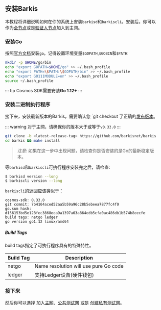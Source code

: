 ## 安装Barkis

本教程将详细说明如何在你的系统上安装`barkisd`和`barkiscli`。安装后，你可以作为[全节点](join-mainnet.md)或是[验证人节点](validators/validator-setup.md)加入到主网。

### 安装Go

按照[官方文档](https://golang.org/doc/install)安装`go`。记得设置环境变量`$GOPATH`,`$GOBIN`和`$PATH`:

```bash
mkdir -p $HOME/go/bin
echo "export GOPATH=$HOME/go" >> ~/.bash_profile
echo "export PATH=\$PATH:\$GOPATH/bin" >> ~/.bash_profile
echo "export GO111MODULE=on" >> ~/.bash_profile
source ~/.bash_profile
```

::: tip
Cosmos SDK需要安装**Go 1.12+**
:::

### 安装二进制执行程序

接下来，安装最新版本的Barkis。需要确认您 `git checkout 了正确的[发布版本](https://github.com/cosmos/cosmos-sdk/releases)。

::: warning
对于主网，请确保你的版本大于或等于`v0.33.0`
:::

```bash
git clone -b <latest-release-tag> https://github.com/barkisnet/barkis
cd barkis && make install
```

> *注意*: 如果在这一步中出现问题，请检查你是否安装的是Go的最新稳定版本。

等`barkisd`和`barkiscli`可执行程序安装完之后，请检查:

```bash
$ barkisd version --long
$ barkiscli version --long
```

`barkiscli`的返回应该类似于：

```
cosmos-sdk: 0.33.0
git commit: 7b4104aced52aa5b59a96c28b5ebeea7877fc4f0
go.sum hash: d156153bd5e128fec3868eca9a1397a63a864edb5cfa0ac486db1b574b8eecfe
build tags: netgo ledger
go version go1.12 linux/amd64
```

##### Build Tags

build tags指定了可执行程序具有的特殊特性。

| Build Tag | Description                                     |
| --------- | ----------------------------------------------- |
| netgo     | Name resolution will use pure Go code           |
| ledger    | 支持Ledger设备(硬件钱包) |

### 接下来
然后你可以选择 加入[主网](join-mainnet.md)、[公共测试网](join-testnet.md) 或是 [创建私有测试网](deploy-testnet.md)。
